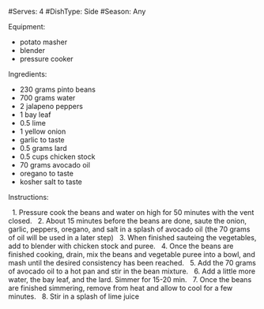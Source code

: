 #Serves: 4
#DishType: Side
#Season: Any

Equipment:
- potato masher
- blender
- pressure cooker

Ingredients:
- 230 grams pinto beans
- 700 grams water
- 2 jalapeno peppers
- 1 bay leaf
- 0.5 lime
- 1 yellow onion
- garlic to taste
- 0.5 grams lard
- 0.5 cups chicken stock
- 70 grams avocado oil
- oregano to taste
- kosher salt to taste

Instructions:

  1. Pressure cook the beans and water on high for 50 minutes with the vent closed.
  2. About 15 minutes before the beans are done, saute the onion, garlic, peppers, oregano, and salt in a splash of avocado oil (the 70 grams of oil will be used in a later step)
  3. When finished sauteing the vegetables, add to blender with chicken stock and puree.
  4. Once the beans are finished cooking, drain, mix the beans and vegetable puree into a bowl, and mash until the desired consistency has been reached.
  5. Add the 70 grams of avocado oil to a hot pan and stir in the bean mixture.
  6. Add a little more water, the bay leaf, and the lard. Simmer for 15-20 min.
  7. Once the beans are finished simmering, remove from heat and allow to cool for a few minutes.
  8. Stir in a splash of lime juice